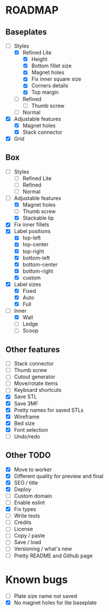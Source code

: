 # ROADMAP

## Baseplates
- [ ] Styles
  - [x] Refined Lite
    - [x] Height 
    - [x] Bottom fillet size
    - [x] Magnet holes
    - [x] Fix inner square size
    - [x] Corners details
    - [x] Top margin
  - [ ] Refined
    - [ ] Thumb screw
  - [ ] Normal
- [x] Adjustable features
  - [x] Magnet holes
  - [x] Stack connector
- [x] Grid

## Box
- [ ] Styles
  - [ ] Refined Lite
  - [ ] Refined
  - [ ] Normal
- [ ] Adjustable features
  - [x] Magnet holes
  - [ ] Thumb screw
  - [x] Stackable lip
- [x] Fix inner fillets
- [x] Label positions
  - [x] top-left
  - [x] top-center
  - [x] top-right
  - [x] bottom-left
  - [x] bottom-center
  - [x] bottom-right
  - [x] custom
- [x] Label sizes
  - [x] Fixed
  - [x] Auto
  - [x] Full
- [ ] Inner
  - [x] Wall
  - [ ] Ledge
  - [ ] Scoop

## Other features
- [ ] Stack connector
- [ ] Thumb screw
- [ ] Cutout generator
- [ ] Move/rotate items
- [ ] Keyboard shortcuts
- [x] Save STL
- [x] Save 3MF
- [x] Pretty names for saved STLs
- [x] Wireframe
- [x] Bed size
- [x] Font selection
- [ ] Undo/redo

## Other TODO
- [x] Move to worker
- [x] Different quality for preview and final
- [x] SEO / title
- [x] Deploy
- [ ] Custom domain
- [ ] Enable eslint
- [x] Fix types
- [ ] Write tests
- [ ] Credits
- [ ] License
- [ ] Copy / paste
- [ ] Save / load
- [ ] Versioning / what's new
- [ ] Pretty README and Github page

# Known bugs
- [ ] Plate size name not saved
- [x] No magnet holes for lite baseplate